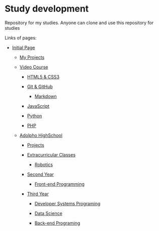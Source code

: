# Study development

Repository for my studies. Anyone can clone and use this repository for studies

Links of pages:

- [Initial Page](https://jlbbarco.github.io/study/index.html)

  - [My Projects](https://jlbbarco.github.io/study/meus_projetos/meus_projetos.html)

  - [Video Course](https://jlbbarco.github.io/study/cursoemvideo/cursoemvideo.html)

    - [HTML5 & CSS3](https://jlbbarco.github.io/study/cursoemvideo/html-css/html-css.html)

    - [Git & GitHub](https://jlbbarco.github.io/study/cursoemvideo/git-github/git-github.html)

      - [Markdown](https://jlbbarco.github.io/study/cursoemvideo/git-github/markdown/markdown.html)

    - [JavaScript](https://jlbbarco.github.io/study/cursoemvideo/javascript/javascript.html)

    - [Python](https://jlbbarco.github.io/study/cursoemvideo/python/python.html)

    - [PHP](https://jlbbarco.github.io/study/cursoemvideo/php/php.html)

  - [Adolpho HighSchool](https://jlbbarco.github.io/study/colegio_adolpho/colegio_adolpho.html)

    - [Projects](https://jlbbarco.github.io/study/colegio_adolpho/projetos/projetos.html)

    - [Extracurricular Classes](https://jlbbarco.github.io/study/colegio_adolpho/aulas_extracurriculares/aulas_extracurriculares.html)

      - [Robotics](https://jlbbarco.github.io/study/colegio_adolpho/aulas_extracurriculares/robotica/robotica.html)

    - [Second Year](https://jlbbarco.github.io/study/colegio_adolpho/2_serie/2_serie.html)

      - [Front-end Programming](https://jlbbarco.github.io/study/colegio_adolpho/programacao_front-end/programacao_front-end.html)

    - [Third Year](https://jlbbarco.github.io/study/colegio_adolpho/3_serie/3_serie.html)

      - [Developer Systems Programing](https://jlbbarco.github.io/study/colegio_adolpho/programacao_desenvolvimento_sistemas/programacao_desenvolvimento_sistemas.html)

      - [Data Science](https://jlbbarco.github.io/study/colegio_adolpho/ciencias_dados/ciencias_dados.html)

      - [Back-end Programing](https://jlbbarco.github.io/study/colegio_adolpho/programacao_back-end/programacao_back-end.html)
